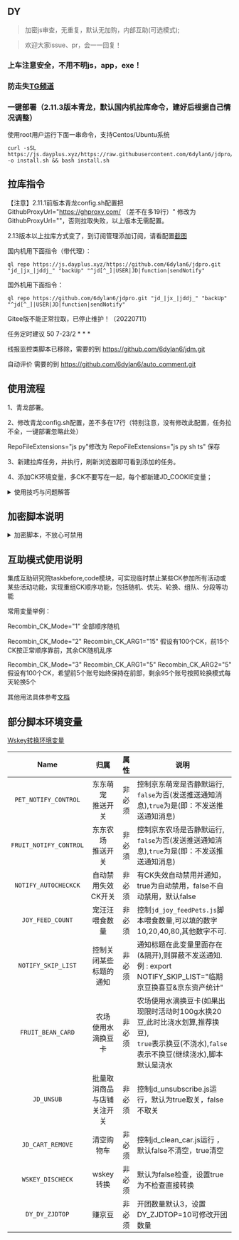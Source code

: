 
## DY

>加密js审查，无重复，默认无加购，内部互助(可选模式);

 
>欢迎大家issue、pr，会一一回复！


### 上车注意安全，不用不明js，app，exe！

### 防走失[TG频道](https://t.me/dylan_jdpro)

### 一键部署（2.11.3版本青龙，默认国内机拉库命令，建好后根据自己情况调整）

使用root用户运行下面一串命令，支持Centos/Ubuntu系统

```
curl -sSL https://js.dayplus.xyz/https://raw.githubusercontent.com/6dylan6/jdpro/main/docker/ql1key.sh -o install.sh && bash install.sh
```

## 拉库指令

【注意】2.11.1前版本青龙config.sh配置把GithubProxyUrl="https://ghproxy.com/ （差不在多19行）" 修改为GithubProxyUrl=""，否则拉取失败，以上版本无需配置。

2.13版本以上拉库方式变了，到订阅管理添加订阅，请看配置[截图](https://github.com/6dylan6/jdpro/issues/251)

国内机用下面指令（带代理）：

```
ql repo https://js.dayplus.xyz/https://github.com/6dylan6/jdpro.git "jd_|jx_|jddj_" "backUp" "^jd[^_]|USER|JD|function|sendNotify"

```
国外机用下面指令：

```
ql repo https://github.com/6dylan6/jdpro.git "jd_|jx_|jddj_" "backUp" "^jd[^_]|USER|JD|function|sendNotify"

```

Gitee版不能正常拉取，已停止维护！（20220711）


任务定时建议 50 7-23/2 * * *  


线报监控类脚本已移除，需要的到 https://github.com/6dylan6/jdm.git

自动评价 需要的到 https://github.com/6dylan6/auto_comment.git


## 使用流程

1、青龙部署。

2、修改青龙config.sh配置，差不多在17行（特别注意，没有修改此配置，任务拉不全，一键部署忽略此处）

RepoFileExtensions="js py"修改为 RepoFileExtensions="js py sh ts" 保存

3、新建拉库任务，并执行，刷新浏览器即可看到添加的任务。

4、添加CK环境变量，多CK不要写在一起，每个都新建JD_COOKIE变量；



<details>
<summary>使用技巧与问题解答</summary>
<pre><code>

1、涉及兑换或需要抢的可以配置任务并发，就是全部一起跑。

并发配置方法：

在任务后面加conc JD_COOKIE

如 task XXXXX.js conc JD_COOKIE

任务分组运行方法：

在任务后面加desi JD_COOKIE 需要运行的ck序号

如 task XXXX.js desi JD_COOKIE 1-10  前10个一组运行，2 8 9就是第2/8/9序号的ck执行，以此类推。

2、极速版签到建议并发，号多跑很久的，一个号要30多分钟。。

task 6dylan6_jdpro_jd_speed_sign.js conc JD_COOKIE （具体任务路径不同版本不一样，按自己的写）

3、保价建议并发，否则可能前几个号正常跑，后面会报频繁！

task 6dylan6_jdpro_jd_price.js conc JD_COOKIE

4、通知支持一对一推送和显示备注，还有分组通知等用法参考[notify.md](./notify.md)

备注显示变量如下

export NOTIFY_SHOWNAMETYPE="1"    不做任何变动

export NOTIFY_SHOWNAMETYPE="2"    效果是 :  账号名称：别名(备注)	

export NOTIFY_SHOWNAMETYPE="3"    效果是 :  账号名称：pin(备注)

export NOTIFY_SHOWNAMETYPE="4"    效果是 :  账号名称：备注

5、因为青龙有随机延时（可以在配置文件设置为0，默认300秒），所以涉及准点运行的任务，最后加now，如果是desi或conc不用加也会准时跑。

6、青龙系统通知（新增删除任务、登录等通知），需把通知变量写到config.sh文件，在环境变量里只发脚本运行通知哈。

7、如果通知文件发现和库里的不一致，那是被青龙自带的覆盖了，手动拷贝一份到deps目录下。

8、建议调整任务运行超时时间，青龙默认1小时有些脚本跑不完就被强制kill，config.sh里配置。CommandTimeoutTime="3h"  即改为3小时，根据自己的号数量调整。
</code></pre>
</details>

## 加密脚本说明

<details>
<summary>加密脚本，不放心可禁用</summary>
<pre><code>
加密的会在任务后添加加密标识
开卡系列都加密 
</code></pre>
</details>

## 互助模式使用说明

集成互助研究院taskbefore,code模块，可实现临时禁止某些CK参加所有活动或某些活动功能，实现重组CK顺序功能，包括随机、优先、轮换、组队、分段等功能

常用变量举例：

Recombin_CK_Mode="1"  全部顺序随机

Recombin_CK_Mode="2" Recombin_CK_ARG1="15" 假设有100个CK，前15个CK按正常顺序靠前，其余CK随机乱序

Recombin_CK_Mode="3" Recombin_CK_ARG1="5" Recombin_CK_ARG2="5"  假设有100个CK，希望前5个账号始终保持在前部，剩余95个账号按照轮换模式每天轮换5个

其他用法具体参考[文档](https://docs.qq.com/doc/DTXh6QUVjRXJ1TFdN)


## 部分脚本环境变量

[Wskey转换环境变量](https://github.com/Zy143L/wskey)

|             Name             |             归属             |  属性  | 说明                                                         |
| :--------------------------: | :--------------------------: | :----: | ------------------------------------------------------------ |
|     `PET_NOTIFY_CONTROL`     |     东东萌宠<br>推送开关     | 非必须 | 控制京东萌宠是否静默运行,<br>`false`为否(发送推送通知消息),`true`为是(即：不发送推送通知消息) |
|    `FRUIT_NOTIFY_CONTROL`    |     东东农场<br>推送开关     | 非必须 | 控制京东农场是否静默运行,<br>`false`为否(发送推送通知消息),`true`为是(即：不发送推送通知消息) |
|    `NOTIFY_AUTOCHECKCK`    |       自动禁用失效CK开关  | 非必须 | 有CK失效自动禁用并通知，true为自动禁用，false不自动禁用，默认false |
|       `JOY_FEED_COUNT`       |        宠汪汪喂食数量        | 非必须 | 控制`jd_joy_feedPets.js`脚本喂食数量,可以填的数字10,20,40,80,其他数字不可. |
|       `NOTIFY_SKIP_LIST`       |        控制关闭某些标题的通知  | 非必须 | 通知标题在此变量里面存在(&隔开),则屏蔽不发送通知.例 : export NOTIFY_SKIP_LIST="临期京豆换喜豆&京东资产统计" |
|      `FRUIT_BEAN_CARD`       |    农场<br>使用水滴换豆卡    | 非必须 | 农场使用水滴换豆卡(如果出现限时活动时100g水换20豆,此时比浇水划算,推荐换豆),<br>`true`表示换豆(不浇水),`false`表示不换豆(继续浇水),脚本默认是浇水 |
|       `JD_UNSUB`             |      批量取消商品与店铺关注开关      | 非必须 | 控制jd_unsubscribe.js运行，默认为true取关，false不取关 |
|       `JD_CART_REMOVE`       |      清空购物车      | 非必须 | 控制jd_clean_car.js运行 ，默认false不清空，true清空 |
|   `WSKEY_DISCHECK`           |     wskey转换     | 非必须 | 默认为false检查，设置true为不检查直接转换 |
|   `DY_DY_ZJDTOP`           |     赚京豆     | 非必须 |开团数量默认3，设置DY_ZJDTOP=10可修改开团数量 |





